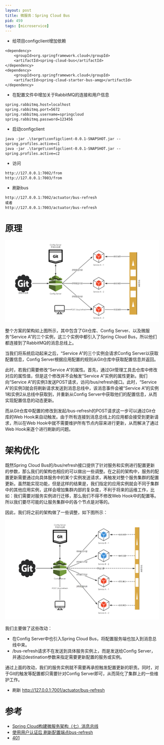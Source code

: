 ```yaml
---
layout: post
title: 微服务：Spring Cloud Bus
pid: 459
tags: [microservice]
---
```


+ 给项目configclient增加依赖

```pom
<dependency>
	<groupId>org.springframework.cloud</groupId>
	<artifactId>spring-cloud-bus</artifactId>
</dependency>
<dependency>
	<groupId>org.springframework.cloud</groupId>
	<artifactId>spring-cloud-starter-bus-amqp</artifactId>
</dependency>
```

+ 在配置文件中增加关于RabbitMQ的连接和用户信息
```config
spring.rabbitmq.host=localhost
spring.rabbitmq.port=5672
spring.rabbitmq.username=springcloud
spring.rabbitmq.password=123456
```

+ 启动configclient

```
java -jar .\target\configclient-0.0.1-SNAPSHOT.jar --spring.profiles.active=c1
java -jar .\target\configclient-0.0.1-SNAPSHOT.jar --spring.profiles.active=c2
```

+ 访问 

```
http://127.0.0.1:7002/from
http://127.0.0.1:7003/from
```

+ 刷新bus

```
http://127.0.0.1:7002/actuator/bus-refresh
或者
http://127.0.0.1:7003/actuator/bus-refresh
```

# 原理

![](/uploads/2019/08/17-01.png)

整个方案的架构如上图所示，其中包含了Git仓库、Config Server、以及微服务“Service A”的三个实例，这三个实例中都引入了Spring Cloud Bus，所以他们都连接到了RabbitMQ的消息总线上。

当我们将系统启动起来之后，“Service A”的三个实例会请求Config Server以获取配置信息，Config Server根据应用配置的规则从Git仓库中获取配置信息并返回。

此时，若我们需要修改“Service A”的属性。首先，通过Git管理工具去仓库中修改对应的属性值，但是这个修改并不会触发“Service A”实例的属性更新。我们向“Service A”的实例3发送POST请求，访问/bus/refresh接口。此时，“Service A”的实例3就会将刷新请求发送到消息总线中，该消息事件会被“Service A”的实例1和实例2从总线中获取到，并重新从Config Server中获取他们的配置信息，从而实现配置信息的动态更新。

而从Git仓库中配置的修改到发起/bus-refresh的POST请求这一步可以通过Git仓库的Web Hook来自动触发。由于所有连接到消息总线上的应用都会接受到更新请求，所以在Web Hook中就不需要维护所有节点内容来进行更新，从而解决了通过Web Hook来逐个进行刷新的问题。

# 架构优化

既然Spring Cloud Bus的/bus/refresh接口提供了针对服务和实例进行配置更新的参数，那么我们的架构也相应的可以做出一些调整。在之前的架构中，服务的配置更新需要通过向具体服务中的某个实例发送请求，再触发对整个服务集群的配置更新。虽然能实现功能，但是这样的结果是，我们指定的应用实例就会不同于集群中的其他应用实例，这样会增加集群内部的复杂度，不利于将来的运维工作，比如：我们需要对服务实例进行迁移，那么我们不得不修改Web Hook中的配置等。所以我们要尽可能的让服务集群中的各个节点是对等的。

因此，我们将之前的架构做了一些调整，如下图所示：

![](/uploads/2019/08/17-02.png)

我们主要做了这些改动：

+ 在Config Server中也引入Spring Cloud Bus，将配置服务端也加入到消息总线中来。
+ /bus-refresh请求不在发送到具体服务实例上，而是发送给Config Server，并通过destination参数来指定需要更新配置的服务或实例。

通过上面的改动，我们的服务实例就不需要再承担触发配置更新的职责。同时，对于Git的触发等配置都只需要针对Config Server即可，从而简化了集群上的一些维护工作。

+ 刷新 http://127.0.0.1:7001/actuator/bus-refresh

# 参考

+ [Spring Cloud构建微服务架构（七）消息总线](https://www.cnblogs.com/duanxz/p/6678545.html)
+ [使用用户认证后 刷新配置端点bus-refresh](https://www.oschina.net/question/3877992_2281549?sort=time)
+ [401](https://www.twblogs.net/a/5b8160802b71772165ac5168/zh-cn)